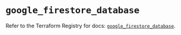 # `google_firestore_database`

Refer to the Terraform Registry for docs: [`google_firestore_database`](https://registry.terraform.io/providers/hashicorp/google-beta/5.16.0/docs/resources/google_firestore_database).
